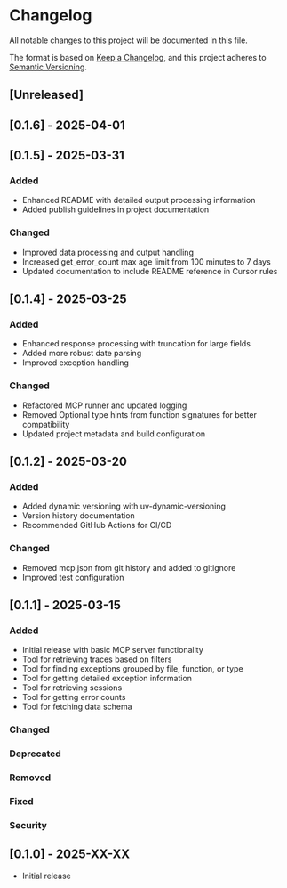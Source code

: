 # Changelog

All notable changes to this project will be documented in this file.

The format is based on [Keep a Changelog](https://keepachangelog.com/en/1.0.0/),
and this project adheres to [Semantic Versioning](https://semver.org/spec/v2.0.0.html).

## [Unreleased]

## [0.1.6] - 2025-04-01

## [0.1.5] - 2025-03-31

### Added
- Enhanced README with detailed output processing information
- Added publish guidelines in project documentation

### Changed
- Improved data processing and output handling
- Increased get_error_count max age limit from 100 minutes to 7 days
- Updated documentation to include README reference in Cursor rules

## [0.1.4] - 2025-03-25

### Added
- Enhanced response processing with truncation for large fields
- Added more robust date parsing
- Improved exception handling

### Changed
- Refactored MCP runner and updated logging 
- Removed Optional type hints from function signatures for better compatibility
- Updated project metadata and build configuration

## [0.1.2] - 2025-03-20

### Added
- Added dynamic versioning with uv-dynamic-versioning
- Version history documentation
- Recommended GitHub Actions for CI/CD

### Changed
- Removed mcp.json from git history and added to gitignore
- Improved test configuration

## [0.1.1] - 2025-03-15

### Added
- Initial release with basic MCP server functionality
- Tool for retrieving traces based on filters
- Tool for finding exceptions grouped by file, function, or type
- Tool for getting detailed exception information
- Tool for retrieving sessions
- Tool for getting error counts
- Tool for fetching data schema

### Changed

### Deprecated

### Removed

### Fixed

### Security

## [0.1.0] - 2025-XX-XX
- Initial release 